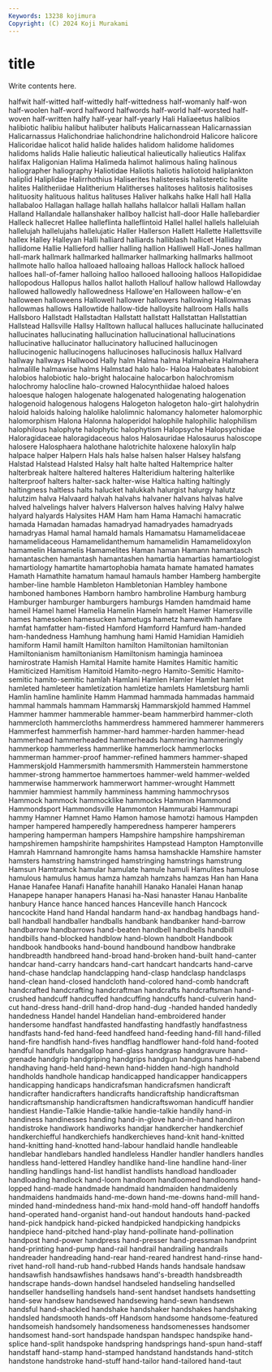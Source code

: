 ```yaml
---
Keywords: 13238 kojimura
Copyright: (C) 2024 Koji Murakami
---
```


# title

Write contents here.



 halfwit half-witted half-wittedly half-wittedness half-womanly
half-won half-woolen half-word halfword halfwords half-world half-worsted half-woven half-written halfy
half-year half-yearly Hali Haliaeetus halibios halibiotic halibiu halibut halibuter halibuts
Halicarnassean Halicarnassian Halicarnassus Halichondriae halichondrine halichondroid Halicore halicore Halicoridae halicot
halid halide halides halidom halidome halidomes halidoms halids Halie halieutic
halieutical halieutically halieutics Halifax halifax Haligonian Halima Halimeda halimot halimous
haling halinous haliographer haliography Haliotidae Haliotis haliotis haliotoid haliplankton haliplid
Haliplidae Halirrhothius Haliserites halisteresis halisteretic halite halites Halitheriidae Halitherium Halitherses
halitoses halitosis halitosises halituosity halituous halitus halituses Haliver halkahs halke
Hall hall Halla hallabaloo Hallagan hallage hallah hallahs hallalcor hallali
Hallam hallan Halland Hallandale hallanshaker hallboy hallcist hall-door Halle hallebardier
Halleck hallecret Hallee halleflinta halleflintoid Hallel hallel hallels halleluiah hallelujah
hallelujahs hallelujatic Haller Hallerson Hallett Hallette Hallettsville hallex Halley Halleyan
Halli halliard halliards halliblash hallicet Halliday hallidome Hallie Hallieford hallier
halling hallion Halliwell Hall-Jones hallman hall-mark hallmark hallmarked hallmarker hallmarking
hallmarks hallmoot hallmote hallo halloa halloaed halloaing halloas Hallock hallock
halloed halloes hall-of-famer halloing halloo hallooed hallooing halloos Hallopididae hallopodous
Hallopus hallos hallot halloth Hallouf hallow hallowd Hallowday hallowed hallowedly
hallowedness Hallowe'en Halloween hallow-e'en halloween halloweens Hallowell hallower hallowers hallowing
Hallowmas hallowmas hallows Hallowtide hallow-tide halloysite hallroom Halls halls Hallsboro
Hallstadt Hallstadtan Hallstatt hallstatt Hallstattan Hallstattian Hallstead Hallsville Hallsy Halltown
hallucal halluces hallucinate hallucinated hallucinates hallucinating hallucination hallucinational hallucinations hallucinative
hallucinator hallucinatory hallucined hallucinogen hallucinogenic hallucinogens hallucinoses hallucinosis hallux Hallvard
hallway hallways Hallwood Hally halm Halma halma Halmaheira Halmahera halmalille
halmawise halms Halmstad halo halo- Haloa Halobates halobiont halobios halobiotic
halo-bright halocaine halocarbon halochromism halochromy halocline halo-crowned Halocynthiidae haloed haloes
haloesque halogen halogenate halogenated halogenating halogenation halogenoid halogenous halogens Halogeton
halogeton halo-girt halohydrin haloid haloids haloing halolike halolimnic halomancy halometer
halomorphic halomorphism Halona Halonna haloperidol halophile halophilic halophilism halophilous halophyte
halophytic halophytism Halopsyche Halopsychidae Haloragidaceae haloragidaceous halos Halosauridae Halosaurus haloscope
halosere Halosphaera halothane halotrichite haloxene haloxylin halp halpace halper Halpern
Hals hals halse halsen halser Halsey halsfang Halstad Halstead Halsted
Halsy halt halte halted Haltemprice halter halterbreak haltere haltered halteres
Halteridium haltering halterlike halterproof halters halter-sack halter-wise Haltica halting haltingly
haltingness haltless halts halucket halukkah halurgist halurgy halutz halutzim halva
Halvaard halvah halvahs halvaner halvans halvas halve halved halvelings halver
halvers Halverson halves halving Halvy halwe halyard halyards Halysites HAM
Ham ham Hama Hamachi hamacratic hamada Hamadan hamadas hamadryad hamadryades
hamadryads hamadryas Hamal hamal hamald hamals Hamamatsu Hamamelidaceae hamamelidaceous Hamamelidanthemum
hamamelidin Hamamelidoxylon hamamelin Hamamelis Hamamelites Haman haman Hamann hamantasch hamantaschen
hamantash hamantashen hamartia hamartias hamartiologist hamartiology hamartite hamartophobia hamata hamate
hamated hamates Hamath Hamathite hamatum hamaul hamauls hamber Hamberg hambergite
hamber-line hamble Hambleton Hambletonian Hambley hambone hamboned hambones Hamborn hambro
hambroline Hamburg hamburg Hamburger hamburger hamburgers hamburgs Hamden hamdmaid hame
hameil Hamel hamel Hamelia Hamelin Hameln hamelt Hamer Hamersville hames
hamesoken hamesucken hametugs hametz hamewith hamfare hamfat hamfatter ham-fisted Hamford
Hamforrd Hamfurd ham-handed ham-handedness Hamhung hamhung hami Hamid Hamidian Hamidieh
hamiform Hamil hamilt Hamilton hamilton Hamiltonian hamiltonian Hamiltonianism hamiltonianism Hamiltonism
hamingja haminoea hamirostrate Hamish Hamital Hamite hamite Hamites Hamitic hamitic
Hamiticized Hamitism Hamitoid Hamito-negro Hamito-Semitic Hamito-semitic hamito-semitic hamlah Hamlani Hamlen
Hamler Hamlet hamlet hamleted hamleteer hamletization hamletize hamlets Hamletsburg hamli
Hamlin hamline hamlinite Hamm Hammad hammada hammadas hammaid hammal hammals
hammam Hammarskj Hammarskjold hammed Hammel Hammer hammer hammerable hammer-beam hammerbird
hammer-cloth hammercloth hammercloths hammerdress hammered hammerer hammerers Hammerfest hammerfish hammer-hard
hammer-harden hammer-head hammerhead hammerheaded hammerheads hammering hammeringly hammerkop hammerless hammerlike
hammerlock hammerlocks hammerman hammer-proof hammer-refined hammers hammer-shaped Hammerskjold Hammersmith hammersmith
Hammerstein hammerstone hammer-strong hammertoe hammertoes hammer-weld hammer-welded hammerwise hammerwork hammerwort
hammer-wrought Hammett hammier hammiest hammily hamminess hamming hammochrysos Hammock hammock
hammocklike hammocks Hammon Hammond Hammondsport Hammondsville Hammonton Hammurabi Hammurapi hammy
Hamner Hamnet Hamo Hamon hamose hamotzi hamous Hampden hamper hampered
hamperedly hamperedness hamperer hamperers hampering hamperman hampers Hampshire hampshire hampshireman
hampshiremen hampshirite hampshirites Hampstead Hampton Hamptonville Hamrah Hamrnand hamrongite hams
hamsa hamshackle Hamshire hamster hamsters hamstring hamstringed hamstringing hamstrings hamstrung
Hamsun Hamtramck hamular hamulate hamule hamuli Hamulites hamulose hamulous hamulus
hamus hamza hamzah hamzahs hamzas Han han Hana Hanae Hanafee
Hanafi Hanafite hanahill Hanako Hanalei Hanan hanap Hanapepe hanaper hanapers
Hanasi ha-Nasi hanaster Hanau Hanbalite hanbury Hance hance hanced hances
Hanceville hanch Hancock hancockite Hand hand Handal handarm hand-ax handbag
handbags hand-ball handball handballer handballs handbank handbanker hand-barrow handbarrow handbarrows
hand-beaten handbell handbells handbill handbills hand-blocked handblow hand-blown handbolt Handbook
handbook handbooks hand-bound handbound handbow handbrake handbreadth handbreed hand-broad hand-broken
hand-built hand-canter handcar hand-carry handcars hand-cart handcart handcarts hand-carve hand-chase
handclap handclapping hand-clasp handclasp handclasps hand-clean hand-closed handcloth hand-colored hand-comb
handcraft handcrafted handcrafting handcraftman handcrafts handcraftsman hand-crushed handcuff handcuffed handcuffing
handcuffs hand-culverin hand-cut hand-dress hand-drill hand-drop hand-dug -handed handed handedly
handedness Handel handel Handelian hand-embroidered hander handersome handfast handfasted handfasting
handfastly handfastness handfasts hand-fed hand-feed handfeed hand-feeding hand-fill hand-filled hand-fire
handfish hand-fives handflag handflower hand-fold hand-footed handful handfuls handgallop hand-glass
handgrasp handgravure hand-grenade handgrip handgriping handgrips handgun handguns hand-habend handhaving
hand-held hand-hewn hand-hidden hand-high handhold handholds handhole handicap handicapped handicapper
handicappers handicapping handicaps handicrafsman handicrafsmen handicraft handicrafter handicrafters handicrafts handicraftship
handicraftsman handicraftsmanship handicraftsmen handicraftswoman handicuff handier handiest Handie-Talkie Handie-talkie handie-talkie
handily hand-in handiness handinesses handing hand-in-glove hand-in-hand handiron handistroke handiwork
handiworks handjar handkercher handkerchief handkerchiefful handkerchiefs handkerchieves hand-knit hand-knitted hand-knitting
hand-knotted hand-labour handlaid handle handleable handlebar handlebars handled handleless Handler
handler handlers handles handless hand-lettered Handley handlike hand-line handline hand-liner
handling handlings hand-list handlist handlists handload handloader handloading handlock hand-loom
handloom handloomed handlooms hand-lopped hand-made handmade handmaid handmaiden handmaidenly handmaidens
handmaids hand-me-down hand-me-downs hand-mill hand-minded hand-mindedness hand-mix hand-mold hand-off handoff
handoffs hand-operated hand-organist hand-out handout handouts hand-packed hand-pick handpick hand-picked
handpicked handpicking handpicks handpiece hand-pitched hand-play hand-pollinate hand-pollination handpost hand-power
handpress hand-presser hand-pressman handprint hand-printing hand-pump hand-rail handrail handrailing handrails
handreader handreading hand-rear hand-reared handrest hand-rinse hand-rivet hand-roll hand-rub hand-rubbed
Hands hands handsale handsaw handsawfish handsawfishes handsaws hand's-breadth handsbreadth handscrape
hands-down handsel handseled handseling handselled handseller handselling handsels hand-sent handset
handsets handsetting hand-sew handsew handsewed handsewing hand-sewn handsewn handsful hand-shackled
handshake handshaker handshakes handshaking handsled handsmooth hands-off Handsom handsome handsome-featured
handsomeish handsomely handsomeness handsomenesses handsomer handsomest hand-sort handspade handspan handspec
handspike hand-splice hand-split handspoke handspring handsprings hand-spun hand-staff handstaff hand-stamp
hand-stamped handstand handstands hand-stitch handstone handstroke hand-stuff hand-tailor hand-tailored hand-taut
